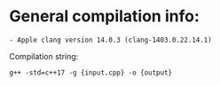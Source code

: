 # General compilation info:
    - Apple clang version 14.0.3 (clang-1403.0.22.14.1)

Compilation string:

`
g++ -std=c++17 -g {input.cpp} -o {output}
`
